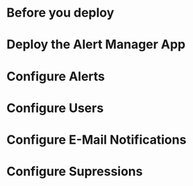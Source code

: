 # Before you deploy
# Deploy the Alert Manager App
# Configure Alerts
# Configure Users
# Configure E-Mail Notifications
# Configure Supressions